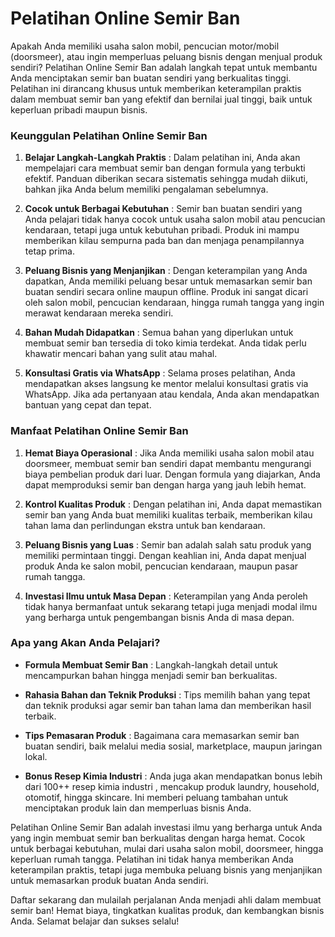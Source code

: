 # Pelatihan Online Semir Ban


Apakah Anda memiliki usaha salon mobil, pencucian motor/mobil (doorsmeer), atau ingin memperluas peluang bisnis dengan menjual produk sendiri? Pelatihan Online Semir Ban adalah langkah tepat untuk membantu Anda menciptakan semir ban buatan sendiri yang berkualitas tinggi. Pelatihan ini dirancang khusus untuk memberikan keterampilan praktis dalam membuat semir ban yang efektif dan bernilai jual tinggi, baik untuk keperluan pribadi maupun bisnis.



### Keunggulan Pelatihan Online Semir Ban

1. **Belajar Langkah-Langkah Praktis** :
Dalam pelatihan ini, Anda akan mempelajari cara membuat semir ban dengan formula yang terbukti efektif. Panduan diberikan secara sistematis sehingga mudah diikuti, bahkan jika Anda belum memiliki pengalaman sebelumnya.

2. **Cocok untuk Berbagai Kebutuhan** :
Semir ban buatan sendiri yang Anda pelajari tidak hanya cocok untuk usaha salon mobil atau pencucian kendaraan, tetapi juga untuk kebutuhan pribadi. Produk ini mampu memberikan kilau sempurna pada ban dan menjaga penampilannya tetap prima.

3. **Peluang Bisnis yang Menjanjikan** :
Dengan keterampilan yang Anda dapatkan, Anda memiliki peluang besar untuk memasarkan semir ban buatan sendiri secara online maupun offline. Produk ini sangat dicari oleh salon mobil, pencucian kendaraan, hingga rumah tangga yang ingin merawat kendaraan mereka sendiri.

4. **Bahan Mudah Didapatkan** :
Semua bahan yang diperlukan untuk membuat semir ban tersedia di toko kimia terdekat. Anda tidak perlu khawatir mencari bahan yang sulit atau mahal.

5. **Konsultasi Gratis via WhatsApp** :
Selama proses pelatihan, Anda mendapatkan akses langsung ke mentor melalui konsultasi gratis via WhatsApp. Jika ada pertanyaan atau kendala, Anda akan mendapatkan bantuan yang cepat dan tepat.


### Manfaat Pelatihan Online Semir Ban

1. **Hemat Biaya Operasional** :
Jika Anda memiliki usaha salon mobil atau doorsmeer, membuat semir ban sendiri dapat membantu mengurangi biaya pembelian produk dari luar. Dengan formula yang diajarkan, Anda dapat memproduksi semir ban dengan harga yang jauh lebih hemat.

2. **Kontrol Kualitas Produk** :
Dengan pelatihan ini, Anda dapat memastikan semir ban yang Anda buat memiliki kualitas terbaik, memberikan kilau tahan lama dan perlindungan ekstra untuk ban kendaraan.

3. **Peluang Bisnis yang Luas** :
Semir ban adalah salah satu produk yang memiliki permintaan tinggi. Dengan keahlian ini, Anda dapat menjual produk Anda ke salon mobil, pencucian kendaraan, maupun pasar rumah tangga.

4. **Investasi Ilmu untuk Masa Depan** :
Keterampilan yang Anda peroleh tidak hanya bermanfaat untuk sekarang tetapi juga menjadi modal ilmu yang berharga untuk pengembangan bisnis Anda di masa depan.


### Apa yang Akan Anda Pelajari?

- **Formula Membuat Semir Ban** :
Langkah-langkah detail untuk mencampurkan bahan hingga menjadi semir ban berkualitas.

- **Rahasia Bahan dan Teknik Produksi** :
Tips memilih bahan yang tepat dan teknik produksi agar semir ban tahan lama dan memberikan hasil terbaik.

- **Tips Pemasaran Produk** :
Bagaimana cara memasarkan semir ban buatan sendiri, baik melalui media sosial, marketplace, maupun jaringan lokal.

- **Bonus Resep Kimia Industri** :
Anda juga akan mendapatkan bonus lebih dari 100++ resep kimia industri , mencakup produk laundry, household, otomotif, hingga skincare. Ini memberi peluang tambahan untuk menciptakan produk lain dan memperluas bisnis Anda.


Pelatihan Online Semir Ban adalah investasi ilmu yang berharga untuk Anda yang ingin membuat semir ban berkualitas dengan harga hemat. Cocok untuk berbagai kebutuhan, mulai dari usaha salon mobil, doorsmeer, hingga keperluan rumah tangga. Pelatihan ini tidak hanya memberikan Anda keterampilan praktis, tetapi juga membuka peluang bisnis yang menjanjikan untuk memasarkan produk buatan Anda sendiri.

Daftar sekarang dan mulailah perjalanan Anda menjadi ahli dalam membuat semir ban! Hemat biaya, tingkatkan kualitas produk, dan kembangkan bisnis Anda. Selamat belajar dan sukses selalu! 
